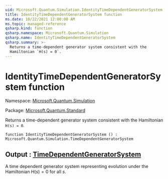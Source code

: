 ```yaml
---
uid: Microsoft.Quantum.Simulation.IdentityTimeDependentGeneratorSystem
title: IdentityTimeDependentGeneratorSystem function
ms.date: 10/22/2021 12:00:00 AM
ms.topic: managed-reference
qsharp.kind: function
qsharp.namespace: Microsoft.Quantum.Simulation
qsharp.name: IdentityTimeDependentGeneratorSystem
qsharp.summary: >-
  Returns a time-dependent generator system consistent with the
  Hamiltonian `H(s) = 0`.
---
```


# IdentityTimeDependentGeneratorSystem function

Namespace: [Microsoft.Quantum.Simulation](xref:Microsoft.Quantum.Simulation)

Package: [Microsoft.Quantum.Standard](https://nuget.org/packages/Microsoft.Quantum.Standard)


Returns a time-dependent generator system consistent with theHamiltonian `H(s) = 0`.

```qsharp
function IdentityTimeDependentGeneratorSystem () : Microsoft.Quantum.Simulation.TimeDependentGeneratorSystem
```


## Output : [TimeDependentGeneratorSystem](xref:Microsoft.Quantum.Simulation.TimeDependentGeneratorSystem)

A time dependent generator system representing evolution under the Hamiltonian$H(s) = 0$ for all $s$.